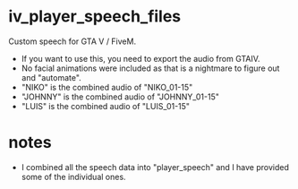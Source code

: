 # iv_player_speech_files
Custom speech for GTA V / FiveM.

- If you want to use this, you need to export the audio from GTAIV.
- No facial animations were included as that is a nightmare to figure out and "automate".
- "NIKO" is the combined audio of "NIKO_01-15"
- "JOHNNY" is the combined audio of "JOHNNY_01-15"
- "LUIS" is the combined audio of "LUIS_01-15"

# notes
- I combined all the speech data into "player_speech" and I have provided some of the individual ones.
